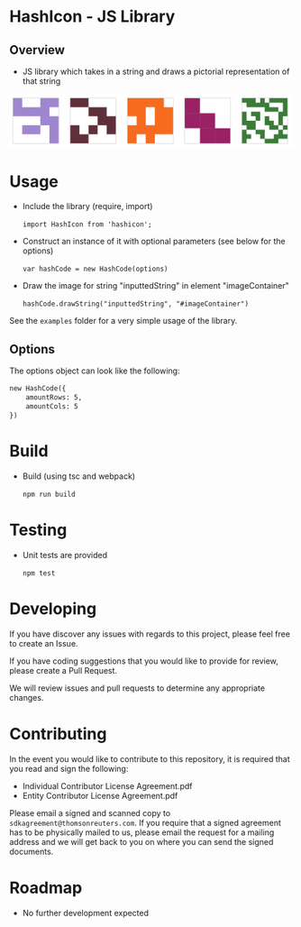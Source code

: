 # HashIcon - JS Library

## Overview
* JS library which takes in a string and draws a pictorial representation of that string

![Example Ouput](./examples/output.png)

# Usage

* Include the library (require, import)
   
   ```import HashIcon from 'hashicon';```

* Construct an instance of it with optional parameters (see below for the options) 
   
   ```var hashCode = new HashCode(options)```
* Draw the image for string "inputtedString" in element "imageContainer"

   ```hashCode.drawString("inputtedString", "#imageContainer")```

See the ```examples``` folder for a very simple usage of the library.

## Options

The options object can look like the following:

```
new HashCode({
    amountRows: 5,
    amountCols: 5
})
```

# Build
* Build (using tsc and webpack)

   ```npm run build```

# Testing
* Unit tests are provided

   ```npm test```

# Developing

If you have discover any issues with regards to this project, please feel free to create an Issue.

If you have coding suggestions that you would like to provide for review, please create a Pull Request.

We will review issues and pull requests to determine any appropriate changes.

# Contributing
In the event you would like to contribute to this repository, it is required that you read and sign the following:

* Individual Contributor License Agreement.pdf
* Entity Contributor License Agreement.pdf

Please email a signed and scanned copy to `sdkagreement@thomsonreuters.com`. If you require that a signed agreement has to be physically mailed to us, please email the request for a mailing address and we will get back to you on where you can send the signed documents.

# Roadmap
* No further development expected